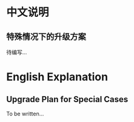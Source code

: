 # 中文说明

## 特殊情况下的升级方案

待编写...

# English Explanation

## Upgrade Plan for Special Cases

To be written...
